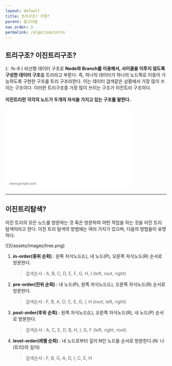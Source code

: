 ```yaml
---
layout: default
title: 트리구조? 구현?
parent: 알고리즘
nav_order: 3
permalink: /algorism/intro
---
```

## 트리구조? 이진트리구조?
{: .fs-9 }
 비선형 데이터 구조로 **Node와 Branch를 이용해서, 사이클을 이루지 않도록 구성한 데이터 구조**를 트리라고 부른다.
 즉, 하나의 데이터가 하나의 노드쪽로 이동이 가능하도록 구현한 구조를 트리 구조라한다. 이는 데이터 검색같은 상황에서 가장 많이 쓰이는 구조이다.
 이러한 트리구조중 가장 많이 쓰이는 구조가 이진트리 구조이다. <br>
 <br>
 **이진트리란 각각의 노드가 두개의 자식을 가지고 있는 구조를 말한다.**
 <br>
 
 ![](/assets/images/binary-search-tree-insertion-animation.gif)

---

## 이진트리탐색?
 이진 트리의 모든 노드를 방문하는 것 혹은 방문하여 어떤 작업을 하는 것을 이진 트리 탐색이라고 한다. 이진 트리 탐색의 방법에는 여러 가지가 있으며, 다음의 방법들이 유명하다.
 <div class="code-example" markdown="1">
 ![](/assets/images/tree.png)

 1. **in-order(중위 순회)** : 왼쪽 자식노드(L), 내 노드(P), 오른쪽 자식노드(R) 순서로 방문한다.
    > 검색순서 : A, B, C, D, E, F, G, H, I (left, root, right)
 2. **pre-order(전위 순회)** : 내 노드(P), 왼쪽 자식노드(L), 오른쪽 자식노드(R) 순서로 방문한다.
    > 검색순서 : F, B, A, D, C, E, G, I, H (root, left, right)
 3. **post-order(후위 순회)** : 왼쪽 자식노드(L), 오른쪽 자식노드(R), 내 노드(P) 순서로 방문한다.
    > 검색순서 : A, C, E, D, B, H, I, G, F (left, right, root)
 4. **level-order(레벨 순회)** : 내 노드로부터 깊이 N인 노드들 순서로 방문한다.(N: 나(트리)의 깊이)
    > 검색순서 : F, B, G, A, D, I, C, E, H
 </div>
